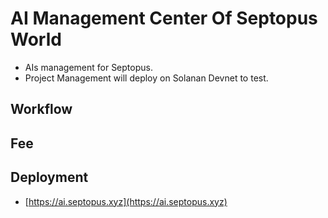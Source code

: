 # AI Management Center Of Septopus World

* AIs management for Septopus.
* Project Management will deploy on Solanan Devnet to test.

## Workflow

## Fee

## Deployment

* [https://ai.septopus.xyz](https://ai.septopus.xyz)